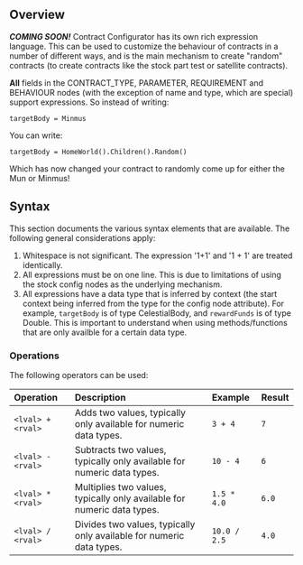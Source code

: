 ## Overview
**_COMING SOON!_**
Contract Configurator has its own rich expression language.  This can be used to customize the behaviour of contracts in a number of different ways, and is the main mechanism to create "random" contracts (to create contracts like the stock part test or satellite contracts).

**All** fields in the CONTRACT_TYPE, PARAMETER, REQUIREMENT and BEHAVIOUR nodes (with the exception of name and type, which are special) support expressions.  So instead of writing:
```
targetBody = Minmus
```
You can write:
```
targetBody = HomeWorld().Children().Random()
```
Which has now changed your contract to randomly come up for either the Mun or Minmus!

## Syntax
This section documents the various syntax elements that are available.  The following general considerations apply:

1. Whitespace is not significant.  The expression '1+1' and '1 + 1' are treated identically.
1. All expressions must be on one line.  This is due to limitations of using the stock config nodes as the underlying mechanism.
1. All expressions have a data type that is inferred by context (the start context being inferred from the type for the config node attribute).   For example, `targetBody` is of type CelestialBody, and `rewardFunds` is of type Double.  This is important to understand when using methods/functions that are only availble for a certain data type.

### Operations
The following operators can be used:

| Operation | Description | Example | Result|
| :--- | :--- | :--- | :--- |
| `<lval> + <rval>` | Adds two values, typically only available for numeric data types. | `3 + 4` | `7` |
| `<lval> - <rval>` | Subtracts two values, typically only available for numeric data types. | `10 - 4` | `6` |
| `<lval> * <rval>` | Multiplies two values, typically only available for numeric data types. | `1.5 * 4.0` | `6.0` |
| `<lval> / <rval>` | Divides two values, typically only available for numeric data types. | `10.0 / 2.5` | `4.0` |
